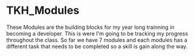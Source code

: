 # TKH_Modules

These Modules are the building blocks for my year long trainning in becoming a developer. This is were I'm going to be tracking my progress throughout the class. So far we have 7 modules and each modules has a different task that needs to be completed so a skill is gain along the way. 
